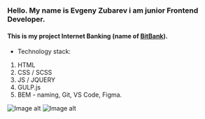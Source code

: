 ### Hello. My name is Evgeny Zubarev i am junior Frontend Developer. 

#### This is my project Internet Banking (name of [BitBank](https://eozubarev.github.io/Creating-a-Internet-Banking/BitBank)).

* Technology stack:
 1. HTML
 1. CSS / SCSS
 1. JS / JQUERY
 1. GULP.js
 1. BEM - naming, Git, VS Code, Figma.

![Image alt](https://b.radikal.ru/b38/2006/3b/f8a6936cccdf.jpg)
![Image alt](https://a.radikal.ru/a33/2006/cc/1887c78057af.jpg)
